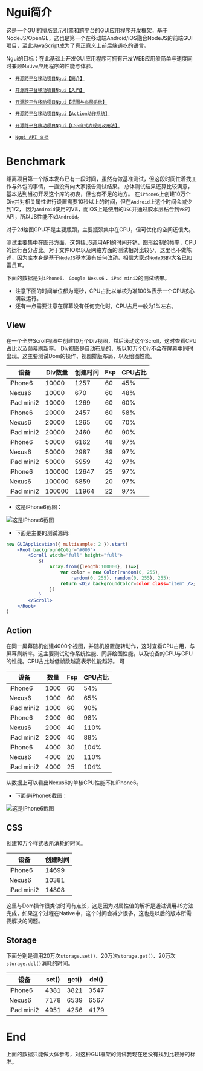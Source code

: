 Ngui简介
===============

这是一个GUI的排版显示引擎和跨平台的GUI应用程序开发框架，基于NodeJS/OpenGL，这也是第一个在移动端Android/iOS融合NodeJS的前端GUI项目，至此JavaScript成为了真正意义上前后端通吃的语言。

Ngui的目标：在此基础上开发GUI应用程序可拥有开发WEB应用般简单与速度同时兼顾Native应用程序的性能与体验。

* [`开源跨平台移动项目Ngui【简介】`](http://www.jianshu.com/p/2104b885eae6)

* [`开源跨平台移动项目Ngui【入门】`](http://www.jianshu.com/p/b21bf5380c7f)

* [`开源跨平台移动项目Ngui【视图与布局系统】`](http://www.jianshu.com/p/4e9d927c3724)

* [`开源跨平台移动项目Ngui【Action动作系统】`](http://www.jianshu.com/p/01064b100315)

* [`开源跨平台移动项目Ngui【CSS样式表规则及用法】`](http://www.jianshu.com/p/fb86b020554b)

* [`Ngui API 文档`](http://nodegui.org/doc/)

# Benchmark

距离项目第一个版本发布已有一段时间，虽然有做基准测试，但这段时间忙着找工作与外包的事情，一直没有向大家报告测试结果。
总体测试结果还算比较满意，基本达到当初开发这个库的初衷，但也有不足的地方。
在`iPhone6`上创建10万个Div并对相关属性进行设置需要10秒以上的时间，但在`Android`上这个时间会减少到1/2，
因为`Android`使用的V8，而iOS上是使用的`JSC`并通过胶水层粘合到`V8`的API，所以JS性能不如`Android`。

对于2d绘图GPU不是主要瓶颈，主要瓶颈集中在CPU，但可优化的空间还很大。

测试主要集中在图形方面，这包括JS调用API的时间开销，图形绘制的帧率，CPU的运行百分占比。对于文件IO以以及网络方面的测试相对比较少，这里也不做陈述，因为库本身是基于`NodeJS`基本没有任何改动，相信大家对`NodeJS`的大名已如雷贯耳。

下面的数据是对`iPhone6`、 `Google Nexus6` 、`iPad mini2`的测试结果。

* 注意下面的时间单位都为毫秒，CPU占比以单核为准100%表示一个CPU核心满载运行。
* 还有一点需要注意在屏幕没有任何变化时，CPU占用一般为1%左右。

## View

在一个全屏Scroll视图中创建10万个Div视图，然后滚动这个Scroll，这时查看CPU占比以及频幕刷新率。
Div视图是自动布局的，所以10万个Div不会在屏幕中同时出现。这主要测试Dom的操作、视图排版布局、以及绘图性能。

| 设备 | Div数量 | 创建时间 | Fsp |CPU占比|
|----------|-------|------|-----|------|
|iPhone6  | 10000 | 1257 |	60	| 45% |
|Nexus6    | 10000 | 670  |	60	| 48% |
|iPad mini2| 10000 | 1269 | 60	| 60%  |
|iPhone6  | 20000 | 2457 |	60	| 58% |
|Nexus6    | 20000 | 1265 |	60	| 70% |
|iPad mini2| 20000 | 2460 |	60	| 90%  |
|iPhone6   | 50000 | 6162 |	48	| 97% |
|Nexus6    | 50000 | 2987 |	39	| 97% |
|iPad mini2| 50000 | 5959 |	42	| 97% |
|iPhone6  | 100000 | 12647 | 25	| 97% |
|Nexus6    | 100000 | 5859 | 20	| 97% |
|iPad mini2| 100000 | 11964 |	22	| 97% |

* 这是iPhone6截图：

![这是iPhone6截图](http://img.blog.csdn.net/20171218003235571?watermark/2/text/aHR0cDovL2Jsb2cuY3Nkbi5uZXQvd2VpeGluXzM5ODgwNzMy/font/5a6L5L2T/fontsize/400/fill/I0JBQkFCMA==/dissolve/70/gravity/SouthEast)

* 下面是主要的测试源码:

```jsx
new GUIApplication({ multisample: 2 }).start(
	<Root backgroundColor="#000">
		<Scroll width="full" height="full">
			${
				Array.from({length:100000}, ()=>{
					var color = new Color(random(0, 255), 
						random(0, 255), random(0, 255), 255);
					return <Div backgroundColor=color class="item" />;
				})
			}
		</Scroll>
	</Root>
)
```

## Action

在同一屏幕随机创建4000个视图，并随机设置旋转动作，这时查看CPU占用，与屏幕刷新率。这主要测试动作系统性能、同屏绘图性能，以及设备的CPU与GPU的性能。CPU占比越低帧数越高表示性能越好。
可

| 设备 | 数量 | Fsp |CPU占比|
|---------|-------|-----|------|
|iPhone6  | 1000 |	60	| 54% |
|Nexus6    | 1000 |	60	| 65% |
|iPad mini2| 1000 | 60	| 90% |
|iPhone6  | 2000 |	60	| 98% |
|Nexus6    | 2000 |	40	| 110% |
|iPad mini2| 2000 |	40	| 88% |
|iPhone6   | 4000 |	30	| 104% |
|Nexus6    | 4000 |	20	| 110% |
|iPad mini2| 4000 |	25	| 104% |

从数据上可以看出Nexus6的单核CPU性能不如iPhone6。

* 下面是iPhone6截图：

![这是iPhone6截图](http://img.blog.csdn.net/20171219093959974?watermark/2/text/aHR0cDovL2Jsb2cuY3Nkbi5uZXQvd2VpeGluXzM5ODgwNzMy/font/5a6L5L2T/fontsize/400/fill/I0JBQkFCMA==/dissolve/70/gravity/SouthEast)

## CSS

创建10万个样式表所消耗的时间。

| 设备 | 创建时间 |
|----------|------|
|iPhone6  | 14699 |
|Nexus6    | 10381  |
|iPad mini2| 14808 |

这里与Dom操作很类似时间有点长，这是因为对属性值的解析是通过调用JS方法完成，如果这个过程在Native中，这个时间会减少很多，这也是以后的版本所需要解决的问题。

## Storage

下面分别是调用20万次`storage.set()`、20万次`storage.get()`、20万次`storage.del()`消耗的时间。

| 设备 | set() | get() | del() |
|----------|------|------|------|
|iPhone6  | 4381 | 3821 | 3547 |
|Nexus6    | 7178  | 6539 | 6567 |
|iPad mini2| 4951 | 4256 | 4179 |


# End

上面的数据只能做大体参考，对这种GUI框架的测试我现在还没有找到比较好的标准。